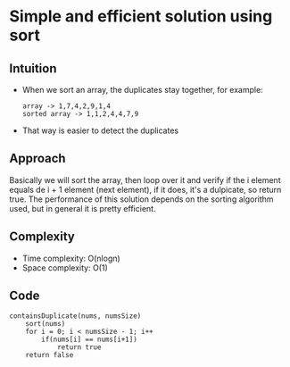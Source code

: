 # Simple and efficient solution using sort

## Intuition
- When we sort an array, the duplicates stay together, for example:
    ```
    array -> 1,7,4,2,9,1,4
    sorted array -> 1,1,2,4,4,7,9
    ```
- That way is easier to detect the duplicates

## Approach
Basically we will sort the array, then loop over it and verify if the i element equals de i + 1 element (next element), if it does, it's a dulpicate, so return true. The performance of this solution depends on the sorting algorithm used, but in general it is pretty efficient.

## Complexity
- Time complexity: O(nlogn)
- Space complexity: O(1)

## Code

```
containsDuplicate(nums, numsSize)
    sort(nums)
    for i = 0; i < numsSize - 1; i++
        if(nums[i] == nums[i+1]) 
            return true
    return false
```